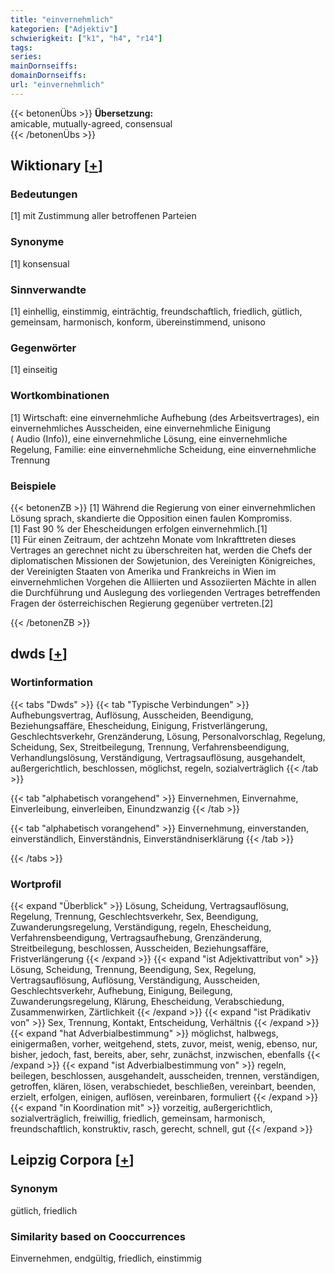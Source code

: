 ```yaml
---
title: "einvernehmlich"
kategorien: ["Adjektiv"]
schwierigkeit: ["k1", "h4", "r14"]
tags:
series:
mainDornseiffs:
domainDornseiffs:
url: "einvernehmlich"
---
```


{{< betonenÜbs >}}
**Übersetzung:**  
amicable, mutually-agreed, consensual  
{{< /betonenÜbs >}}

## Wiktionary [[+](https://de.wiktionary.org/wiki/einvernehmlich)]

### Bedeutungen
[1] mit Zustimmung aller betroffenen Parteien  

### Synonyme
[1] konsensual  

### Sinnverwandte
[1] einhellig, einstimmig, einträchtig, freundschaftlich, friedlich, gütlich, gemeinsam, harmonisch, konform, übereinstimmend, unisono  

### Gegenwörter
[1] einseitig  

### Wortkombinationen
[1] Wirtschaft: eine einvernehmliche Aufhebung (des Arbeitsvertrages), ein einvernehmliches Ausscheiden, eine einvernehmliche Einigung ( Audio (Info)), eine einvernehmliche Lösung, eine einvernehmliche Regelung, Familie: eine einvernehmliche Scheidung, eine einvernehmliche Trennung  

### Beispiele
{{< betonenZB >}}
[1] Während die Regierung von einer einvernehmlichen Lösung sprach, skandierte die Opposition einen faulen Kompromiss.  
[1] Fast 90 % der Ehescheidungen erfolgen einvernehmlich.[1]  
[1] Für einen Zeitraum, der achtzehn Monate vom Inkrafttreten dieses Vertrages an gerechnet nicht zu überschreiten hat, werden die Chefs der diplomatischen Missionen der Sowjetunion, des Vereinigten Königreiches, der Vereinigten Staaten von Amerika und Frankreichs in Wien im einvernehmlichen Vorgehen die Alliierten und Assoziierten Mächte in allen die Durchführung und Auslegung des vorliegenden Vertrages betreffenden Fragen der österreichischen Regierung gegenüber vertreten.[2]  

{{< /betonenZB >}}


## dwds [[+](https://www.dwds.de/wb/einvernehmlich)]

### Wortinformation
{{< tabs "Dwds" >}}
{{< tab "Typische Verbindungen" >}}
Aufhebungsvertrag, Auflösung, Ausscheiden, Beendigung, Beziehungsaffäre, Ehescheidung, Einigung, Fristverlängerung, Geschlechtsverkehr, Grenzänderung, Lösung, Personalvorschlag, Regelung, Scheidung, Sex, Streitbeilegung, Trennung, Verfahrensbeendigung, Verhandlungslösung, Verständigung, Vertragsauflösung, ausgehandelt, außergerichtlich, beschlossen, möglichst, regeln, sozialverträglich
{{< /tab >}}

{{< tab "alphabetisch vorangehend" >}}
Einvernehmen, Einvernahme, Einverleibung, einverleiben, Einundzwanzig
{{< /tab >}}

{{< tab "alphabetisch vorangehend" >}}
Einvernehmung, einverstanden, einverständlich, Einverständnis, Einverständniserklärung
{{< /tab >}}

{{< /tabs >}}

### Wortprofil
{{< expand "Überblick" >}} Lösung, Scheidung, Vertragsauflösung, Regelung, Trennung, Geschlechtsverkehr, Sex, Beendigung, Zuwanderungsregelung, Verständigung, regeln, Ehescheidung, Verfahrensbeendigung, Vertragsaufhebung, Grenzänderung, Streitbeilegung, beschlossen, Ausscheiden, Beziehungsaffäre, Fristverlängerung {{< /expand >}}
{{< expand "ist Adjektivattribut von" >}} Lösung, Scheidung, Trennung, Beendigung, Sex, Regelung, Vertragsauflösung, Auflösung, Verständigung, Ausscheiden, Geschlechtsverkehr, Aufhebung, Einigung, Beilegung, Zuwanderungsregelung, Klärung, Ehescheidung, Verabschiedung, Zusammenwirken, Zärtlichkeit {{< /expand >}}
{{< expand "ist Prädikativ von" >}} Sex, Trennung, Kontakt, Entscheidung, Verhältnis {{< /expand >}}
{{< expand "hat Adverbialbestimmung" >}} möglichst, halbwegs, einigermaßen, vorher, weitgehend, stets, zuvor, meist, wenig, ebenso, nur, bisher, jedoch, fast, bereits, aber, sehr, zunächst, inzwischen, ebenfalls {{< /expand >}}
{{< expand "ist Adverbialbestimmung von" >}} regeln, beilegen, beschlossen, ausgehandelt, ausscheiden, trennen, verständigen, getroffen, klären, lösen, verabschiedet, beschließen, vereinbart, beenden, erzielt, erfolgen, einigen, auflösen, vereinbaren, formuliert {{< /expand >}}
{{< expand "in Koordination mit" >}} vorzeitig, außergerichtlich, sozialverträglich, freiwillig, friedlich, gemeinsam, harmonisch, freundschaftlich, konstruktiv, rasch, gerecht, schnell, gut {{< /expand >}}

## Leipzig Corpora [[+](https://corpora.uni-leipzig.de/en/res?word=einvernehmlich&corpusId=deu_newscrawl-public_2018)]


### Synonym
gütlich, friedlich


### Similarity based on Cooccurrences
Einvernehmen, endgültig, friedlich, einstimmig

